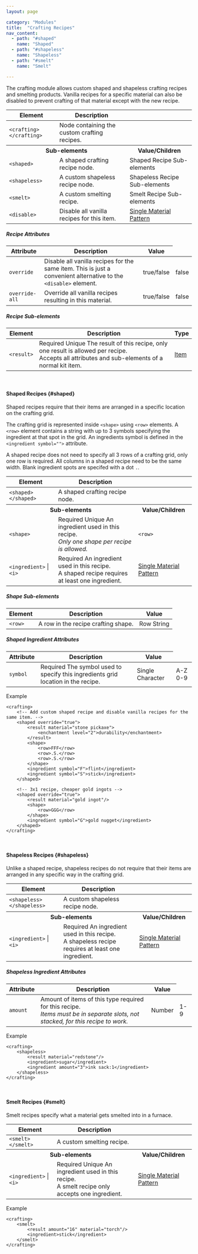 ```yaml
---
layout: page

category: "Modules"
title:  "Crafting Recipes"
nav_content:
  - path: "#shaped"
    name: "Shaped"
  - path: "#shapeless"
    name: "Shapeless"
  - path: "#smelt"
    name: "Smelt"

---
```


The crafting module allows custom shaped and shapeless crafting recipes and smelting products. Vanilla recipes for a specific material can also be disabled to prevent crafting of that material except with the new recipe.
<div class='table-responsive'>
  <table class='table table-striped table-condensed'>
    <thead>
      <tr>
        <th>Element</th>
        <th>Description</th>
        <th></th>
      </tr>
    </thead>
    <tbody>
      <tr>
        <td>
          <span class='highlight'>
            <code>&lt;crafting&gt; &lt;/crafting&gt;</code>
          </span>
        </td>
        <td>
          Node containing the custom crafting recipes.
        </td>
        <td></td>
      </tr>
      <tr>
        <th colspan='2'>Sub-elements</th>
        <th>Value/Children</th>
      </tr>
      <tr>
        <td>
          <span class='highlight'>
            <code>&lt;shaped&gt;</code>
          </span>
        </td>
        <td>
          <a class='left-ref-link' href='#shaped'><i class="fa fa-chevron-down"></i></a>
          A shaped crafting recipe node.
        </td>
        <td>
          <span class='label label-default'>Shaped Recipe Sub-elements</span>
        </td>
      </tr>
      <tr>
        <td>
          <span class='highlight'>
            <code>&lt;shapeless&gt;</code>
          </span>
        </td>
        <td>
          <a class='left-ref-link' href='#shapeless'><i class="fa fa-chevron-down"></i></a>
          A custom shapeless recipe node.
        </td>
        <td>
          <span class='label label-default'>Shapeless Recipe Sub-elements</span>
        </td>
      </tr>
      <tr>
        <td>
          <span class='highlight'>
            <code>&lt;smelt&gt;</code>
          </span>
        </td>
        <td>
          <a class='left-ref-link' href='#smelt'><i class="fa fa-chevron-down"></i></a>
          A custom smelting recipe.
        </td>
        <td>
          <span class='label label-default'>Smelt Recipe Sub-elements</span>
        </td>
      </tr>
      <tr>
        <td>
          <span class='highlight'>
            <code>&lt;disable&gt;</code>
          </span>
        </td>
        <td>Disable all vanilla recipes for this item.</td>
        <td>
          <a href='/reference/inventory#material_matchers'>Single Material Pattern</a>
        </td>
      </tr>
    </tbody>
  </table>
</div>
<h5>Recipe Attributes</h5>
<div class='table-responsive'>
  <table class='table table-striped table-condensed'>
    <thead>
      <tr>
        <th>Attribute</th>
        <th>Description</th>
        <th>Value</th>
      </tr>
    </thead>
    <tbody>
      <tr>
        <td>
          <code>override</code>
        </td>
        <td>
          Disable all vanilla recipes for the same item. This is just a convenient alternative to the
          <code>&lt;disable&gt;</code>
          element.
        </td>
        <td>
          <span class='label label-primary'>true/false</span>
        </td>
        <td>false</td>
      </tr>
      <tr>
        <td>
          <code>override-all</code>
        </td>
        <td>
          Override all vanilla recipes resulting in this material.
        </td>
        <td>
          <span class='label label-primary'>true/false</span>
        </td>
        <td>false</td>
      </tr>
    </tbody>
  </table>
</div>
<h5>Recipe Sub-elements</h5>
<div class='table-responsive'>
  <table class='table table-striped table-condensed'>
    <thead>
      <tr>
        <th>Element</th>
        <th>Description</th>
        <th>Type</th>
      </tr>
    </thead>
    <tbody>
      <tr>
        <td>
          <span class='highlight'>
            <code>&lt;result&gt;</code>
          </span>
        </td>
        <td>
          <span class='label label-danger'>Required</span>
          <span class='label label-warning' title='Only one of this child permitted per parent'>Unique</span>
          The result of this recipe, only one result is allowed per recipe.
          <br>
          Accepts all attributes and sub-elements of a normal kit item.
        </td>
        <td>
          <a href='/modules/items'>Item</a>
        </td>
      </tr>
    </tbody>
  </table>
</div>
<br/>

#### Shaped Recipes {#shaped}
Shaped recipes require that their items are arranged in a specific location on the crafting grid.

The crafting grid is represented inside `<shape>` using `<row>` elements.
A `<row>` element contains a string with up to 3 symbols specifying the ingredient at that spot in the grid.
An ingredients symbol is defined in the `<ingredient symbol="">` attribute.

A shaped recipe does not need to specify all 3 rows of a crafting grid, only one row is required.
All columns in a shaped recipe need to be the same width.
Blank ingredient spots are specifed with a dot `.`.
<div class='table-responsive'>
  <table class='table table-striped table-condensed'>
    <thead>
      <tr>
        <th>Element</th>
        <th>Description</th>
        <th></th>
      </tr>
    </thead>
    <tbody>
      <tr>
        <td>
          <span class='highlight'>
            <code>&lt;shaped&gt; &lt;/shaped&gt;</code>
          </span>
        </td>
        <td>
          A shaped crafting recipe node.
        </td>
        <td></td>
      </tr>
      <tr>
        <th colspan='2'>Sub-elements</th>
        <th>Value/Children</th>
      </tr>
      <tr>
        <td>
          <span class='highlight'>
            <code>&lt;shape&gt;</code>
          </span>
        </td>
        <td>
          <span class='label label-danger'>Required</span>
          <span class='label label-warning' title='Only one of this child permitted per parent'>Unique</span>
          An ingredient used in this recipe.
          <br>
          <i>Only one shape per recipe is allowed.</i>
        </td>
        <td>
          <span class='highlight'>
            <code>&lt;row&gt;</code>
          </span>
        </td>
      </tr>
      <tr>
        <td>
          <span class='highlight'>
            <code>&lt;ingredient&gt;</code>
          </span>
          |
          <span class='highlight'>
            <code>&lt;i&gt;</code>
          </span>
        </td>
        <td>
          <span class='label label-danger'>Required</span>
          An ingredient used in this recipe.
          <br>
          A shaped recipe requires at least one ingredient.
        </td>
        <td>
          <a href='/reference/inventory#material_matchers'>Single Material Pattern</a>
        </td>
      </tr>
    </tbody>
  </table>
</div>
<h5>Shape Sub-elements</h5>
<div class='table-responsive'>
  <table class='table table-striped table-condensed'>
    <thead>
      <tr>
        <th>Element</th>
        <th>Description</th>
        <th>Value</th>
      </tr>
    </thead>
    <tbody>
      <tr>
        <td>
          <span class='highlight'>
            <code>&lt;row&gt;</code>
          </span>
        </td>
        <td>
          A row in the recipe crafting shape.
        </td>
        <td>
          <span class='label label-default'>Row String</span>
        </td>
      </tr>
    </tbody>
  </table>
</div>
<h5>Shaped Ingredient Attributes</h5>
<div class='table-responsive'>
  <table class='table table-striped table-condensed'>
    <thead>
      <tr>
        <th>Attribute</th>
        <th>Description</th>
        <th>Value</th>
      </tr>
    </thead>
    <tbody>
      <tr>
        <td>
          <code>symbol</code>
        </td>
        <td>
          <span class='label label-danger'>Required</span>
          The symbol used to specify this ingredients grid location in the recipe.
        </td>
        <td>
          <span class='label label-primary'>Single Character</span>
        </td>
        <td>A-Z 0-9</td>
      </tr>
    </tbody>
  </table>
</div>
Example

    <crafting>
        <!-- Add custom shaped recipe and disable vanilla recipes for the same item. -->
        <shaped override="true">
            <result material="stone pickaxe">
                <enchantment level="2">durability</enchantment>
            </result>
            <shape>
                <row>FFF</row>
                <row>.S.</row>
                <row>.S.</row>
            </shape>
            <ingredient symbol="F">flint</ingredient>
            <ingredient symbol="S">stick</ingredient>
        </shaped>

        <!-- 3x1 recipe, cheaper gold ingots -->
        <shaped override="true">
            <result material="gold ingot"/>
            <shape>
                <row>GGG</row>
            </shape>
            <ingredient symbol="G">gold nugget</ingredient>
        </shaped>
    </crafting>


<br/>

#### Shapeless Recipes {#shapeless}
Unlike a shaped recipe, shapeless recipes do not require that their items are arranged in any specific way in the crafting grid.
<div class='table-responsive'>
  <table class='table table-striped table-condensed'>
    <thead>
      <tr>
        <th>Element</th>
        <th>Description</th>
        <th></th>
      </tr>
    </thead>
    <tbody>
      <tr>
        <td>
          <span class='highlight'>
            <code>&lt;shapeless&gt; &lt;/shapeless&gt;</code>
          </span>
        </td>
        <td>
          A custom shapeless recipe node.
        </td>
        <td></td>
      </tr>
      <tr>
        <th colspan='2'>Sub-elements</th>
        <th>Value/Children</th>
      </tr>
      <tr>
        <td>
          <span class='highlight'>
            <code>&lt;ingredient&gt;</code>
          </span>
          |
          <span class='highlight'>
            <code>&lt;i&gt;</code>
          </span>
        </td>
        <td>
          <span class='label label-danger'>Required</span>
          An ingredient used in this recipe.
          <br>
          A shapeless recipe requires at least one ingredient.
        </td>
        <td>
          <a href='/reference/inventory#material_matchers'>Single Material Pattern</a>
        </td>
      </tr>
    </tbody>
  </table>
</div>
<h5>Shapeless Ingredient Attributes</h5>
<div class='table-responsive'>
  <table class='table table-striped table-condensed'>
    <thead>
      <tr>
        <th>Attribute</th>
        <th>Description</th>
        <th>Value</th>
      </tr>
    </thead>
    <tbody>
      <tr>
        <td>
          <code>amount</code>
        </td>
        <td>
          Amount of items of this type required for this recipe.
          <br>
          <i>Items must be in separate slots, not stacked, for this recipe to work.</i>
        </td>
        <td>
          <span class='label label-primary'>Number</span>
        </td>
        <td>1-9</td>
      </tr>
    </tbody>
  </table>
</div>
Example

    <crafting>
        <shapeless>
            <result material="redstone"/>
            <ingredient>sugar</ingredient>
            <ingredient amount="3">ink sack:1</ingredient>
        </shapeless>
    </crafting>

<br/>

#### Smelt Recipes {#smelt}
Smelt recipes specify what a material gets smelted into in a furnace.
<div class='table-responsive'>
  <table class='table table-striped table-condensed'>
    <thead>
      <tr>
        <th>Element</th>
        <th>Description</th>
        <th></th>
      </tr>
    </thead>
    <tbody>
      <tr>
        <td>
          <span class='highlight'>
            <code>&lt;smelt&gt; &lt;/smelt&gt;</code>
          </span>
        </td>
        <td>
          A custom smelting recipe.
        </td>
        <td></td>
      </tr>
      <tr>
        <th colspan='2'>Sub-elements</th>
        <th>Value/Children</th>
      </tr>
      <tr>
        <td>
          <span class='highlight'>
            <code>&lt;ingredient&gt;</code>
          </span>
          |
          <span class='highlight'>
            <code>&lt;i&gt;</code>
          </span>
        </td>
        <td>
          <span class='label label-danger'>Required</span>
          <span class='label label-warning' title='Only one of this child permitted per parent'>Unique</span>
          An ingredient used in this recipe.
          <br>
          A smelt recipe only accepts one ingredient.
        </td>
        <td>
          <a href='/reference/inventory#material_matchers'>Single Material Pattern</a>
        </td>
      </tr>
    </tbody>
  </table>
</div>
Example

    <crafting>
        <smelt>
            <result amount="16" material="torch"/>
            <ingredient>stick</ingredient>
        </smelt>
    </crafting>
